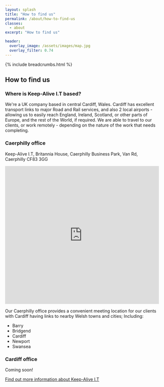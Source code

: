 ```yaml
---
layout: splash
title: "How to find us"
permalink: /about/how-to-find-us
classes:
  - about
excerpt: "How to find us"

header:
  overlay_image: /assets/images/map.jpg
  overlay_filter: 0.74
---
```



{% include breadcrumbs.html %}

## How to find us

### Where is Keep-Alive I.T based?
We're a UK company based in central Cardiff, Wales. Cardiff has excellent transport links to major Road and Rail services, and also 2 local airports - allowing us to easily reach England, Ireland, Scotland, or other parts of Europe, and the rest of the World, if required. We are able to travel to our clients, or work remotely - depending on the nature of the work that needs completing. 

### Caerphilly office
Keep-Alive I.T, Britannia House, Caerphilly Business Park, Van Rd, Caerphilly CF83 3GG



<iframe
  width="100%"
  height="450"
  frameborder="0" style="border:0"
  src="https://www.google.com/maps/embed/v1/place?key=AIzaSyAGqZwBLZ2csNbTQWYqSuBhVicLY1HV70U&q=KeepAliveIT" allowfullscreen>
</iframe>

Our Caerphilly office provides a convenient meeting location for our clients with Cardiff having links to nearby Welsh towns and cities; Including:
- Barry
- Bridgend
- Cardiff
- Newport
- Swansea


### Cardiff office
Coming soon!

[Find out more information about Keep-Alive I.T](/about)
